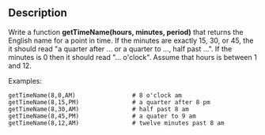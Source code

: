 ## Description

Write a function **getTimeName(hours, minutes, period)** that returns the English name for a point in time.  If the minutes are exactly 15, 30, or 45, the it should read "a quarter after ... or a quarter to ..., half past ...".  If the minutes is 0 then it should read "... o'clock".  Assume that hours is between 1 and 12.

Examples:

	getTimeName(8,0,AM)                # 8 o'clock am
	getTimeName(8,15,PM)               # a quarter after 8 pm
	getTimeName(8,30,AM)               # half past 8 am
	getTimeName(8,45,PM)               # a quater to 9 am
	getTimeName(8,12,AM)               # twelve minutes past 8 am
